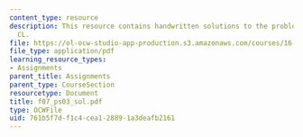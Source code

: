 ```yaml
---
content_type: resource
description: This resource contains handwritten solutions to the problems on operating
  CL.
file: https://ol-ocw-studio-app-production.s3.amazonaws.com/courses/16-01-unified-engineering-i-ii-iii-iv-fall-2005-spring-2006/761b5f7df1c4cea128891a3deafb2161_f07_ps03_sol.pdf
file_type: application/pdf
learning_resource_types:
- Assignments
parent_title: Assignments
parent_type: CourseSection
resourcetype: Document
title: f07_ps03_sol.pdf
type: OCWFile
uid: 761b5f7d-f1c4-cea1-2889-1a3deafb2161
---
```

